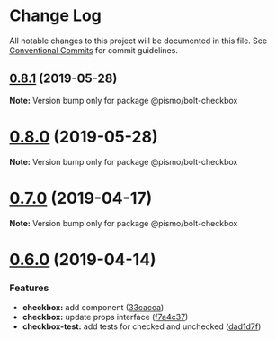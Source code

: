 # Change Log

All notable changes to this project will be documented in this file.
See [Conventional Commits](https://conventionalcommits.org) for commit guidelines.

## [0.8.1](https://github.com/pismo/bolt/compare/v0.8.0...v0.8.1) (2019-05-28)

**Note:** Version bump only for package @pismo/bolt-checkbox





# [0.8.0](https://github.com/pismo/bolt/compare/v0.7.0...v0.8.0) (2019-05-28)

**Note:** Version bump only for package @pismo/bolt-checkbox





# [0.7.0](https://github.com/pismo/bolt/compare/v0.6.0...v0.7.0) (2019-04-17)

**Note:** Version bump only for package @pismo/bolt-checkbox





# [0.6.0](https://github.com/pismo/bolt/compare/v0.5.0...v0.6.0) (2019-04-14)


### Features

* **checkbox:** add component ([33cacca](https://github.com/pismo/bolt/commit/33cacca))
* **checkbox:** update props interface ([f7a4c37](https://github.com/pismo/bolt/commit/f7a4c37))
* **checkbox-test:** add tests for checked and unchecked ([dad1d7f](https://github.com/pismo/bolt/commit/dad1d7f))
